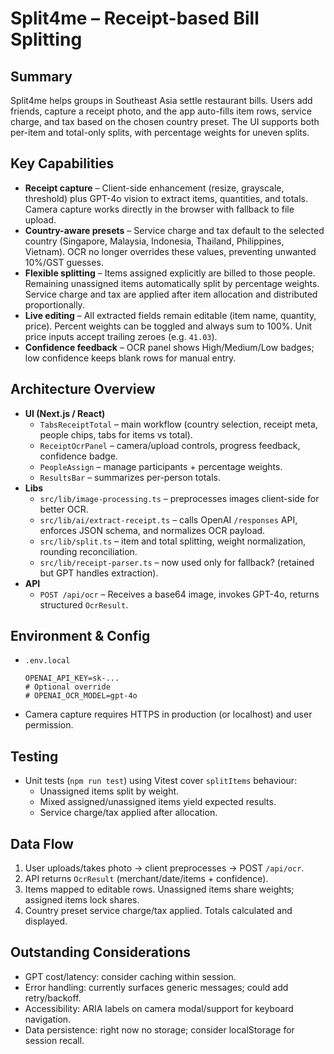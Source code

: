# Split4me – Receipt-based Bill Splitting

## Summary
Split4me helps groups in Southeast Asia settle restaurant bills. Users add friends, capture a receipt photo, and the app auto-fills item rows, service charge, and tax based on the chosen country preset. The UI supports both per-item and total-only splits, with percentage weights for uneven splits.

## Key Capabilities
- **Receipt capture** – Client-side enhancement (resize, grayscale, threshold) plus GPT-4o vision to extract items, quantities, and totals. Camera capture works directly in the browser with fallback to file upload.
- **Country-aware presets** – Service charge and tax default to the selected country (Singapore, Malaysia, Indonesia, Thailand, Philippines, Vietnam). OCR no longer overrides these values, preventing unwanted 10%/GST guesses.
- **Flexible splitting** – Items assigned explicitly are billed to those people. Remaining unassigned items automatically split by percentage weights. Service charge and tax are applied after item allocation and distributed proportionally.
- **Live editing** – All extracted fields remain editable (item name, quantity, price). Percent weights can be toggled and always sum to 100%. Unit price inputs accept trailing zeroes (e.g. `41.03`).
- **Confidence feedback** – OCR panel shows High/Medium/Low badges; low confidence keeps blank rows for manual entry.

## Architecture Overview
- **UI (Next.js / React)**
  - `TabsReceiptTotal` – main workflow (country selection, receipt meta, people chips, tabs for items vs total).
  - `ReceiptOcrPanel` – camera/upload controls, progress feedback, confidence badge.
  - `PeopleAssign` – manage participants + percentage weights.
  - `ResultsBar` – summarizes per-person totals.
- **Libs**
  - `src/lib/image-processing.ts` – preprocesses images client-side for better OCR.
  - `src/lib/ai/extract-receipt.ts` – calls OpenAI `/responses` API, enforces JSON schema, and normalizes OCR payload.
  - `src/lib/split.ts` – item and total splitting, weight normalization, rounding reconciliation.
  - `src/lib/receipt-parser.ts` – now used only for fallback? (retained but GPT handles extraction).
- **API**
  - `POST /api/ocr` – Receives a base64 image, invokes GPT-4o, returns structured `OcrResult`.

## Environment & Config
- `.env.local`
  ```
  OPENAI_API_KEY=sk-...
  # Optional override
  # OPENAI_OCR_MODEL=gpt-4o
  ```
- Camera capture requires HTTPS in production (or localhost) and user permission.

## Testing
- Unit tests (`npm run test`) using Vitest cover `splitItems` behaviour:
  - Unassigned items split by weight.
  - Mixed assigned/unassigned items yield expected results.
  - Service charge/tax applied after allocation.

## Data Flow
1. User uploads/takes photo → client preprocesses → POST `/api/ocr`.
2. API returns `OcrResult` (merchant/date/items + confidence).
3. Items mapped to editable rows. Unassigned items share weights; assigned items lock shares.
4. Country preset service charge/tax applied. Totals calculated and displayed.

## Outstanding Considerations
- GPT cost/latency: consider caching within session.
- Error handling: currently surfaces generic messages; could add retry/backoff.
- Accessibility: ARIA labels on camera modal/support for keyboard navigation.
- Data persistence: right now no storage; consider localStorage for session recall.
